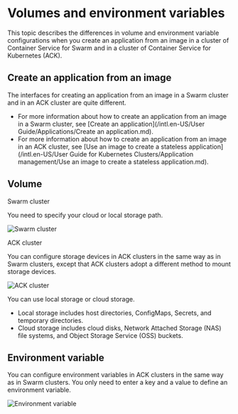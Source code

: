 # Volumes and environment variables

This topic describes the differences in volume and environment variable configurations when you create an application from an image in a cluster of Container Service for Swarm and in a cluster of Container Service for Kubernetes \(ACK\).

## Create an application from an image

The interfaces for creating an application from an image in a Swarm cluster and in an ACK cluster are quite different.

-   For more information about how to create an application from an image in a Swarm cluster, see [Create an application](/intl.en-US/User Guide/Applications/Create an application.md).
-   For more information about how to create an application from an image in an ACK cluster, see [Use an image to create a stateless application](/intl.en-US/User Guide for Kubernetes Clusters/Application management/Use an image to create a stateless application.md).

## Volume

Swarm cluster

You need to specify your cloud or local storage path.

![Swarm cluster](https://static-aliyun-doc.oss-accelerate.aliyuncs.com/assets/img/en-US/5546858951/p35444.png)

ACK cluster

You can configure storage devices in ACK clusters in the same way as in Swarm clusters, except that ACK clusters adopt a different method to mount storage devices.

![ACK cluster](https://static-aliyun-doc.oss-accelerate.aliyuncs.com/assets/img/en-US/6546858951/p35447.png)

You can use local storage or cloud storage.

-   Local storage includes host directories, ConfigMaps, Secrets, and temporary directories.
-   Cloud storage includes cloud disks, Network Attached Storage \(NAS\) file systems, and Object Storage Service \(OSS\) buckets.

## Environment variable

You can configure environment variables in ACK clusters in the same way as in Swarm clusters. You only need to enter a key and a value to define an environment variable.

![Environment variable](https://static-aliyun-doc.oss-accelerate.aliyuncs.com/assets/img/en-US/6546858951/p35452.png)


